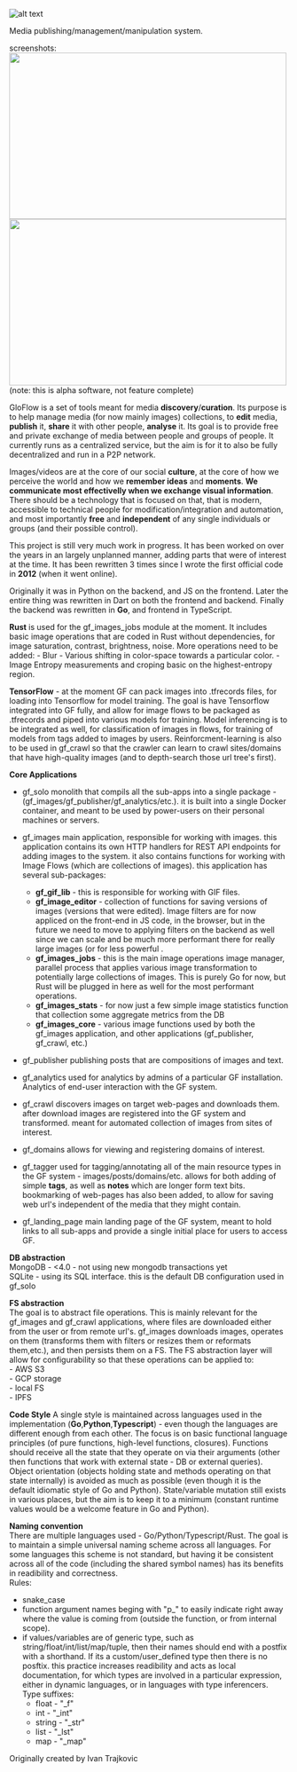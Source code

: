 

![alt text](http://gf--img.s3-website-us-east-1.amazonaws.com/gf_logo_0.3.png "GloFlow logo")

Media publishing/management/manipulation system.

screenshots:
<img align="left" width="500" height="300" src="https://gloflow.com/images/d/thumbnails/34235e14afaa6baaff802c659ff5cd06_thumb_medium.png">
<img align="left" width="500" height="300" src="https://gloflow.com/images/d/thumbnails/4ae445a94deea001d04d2b4068391c1f_thumb_medium.png">


(note: this is alpha software, not feature complete)

GloFlow is a set of tools meant for media **discovery**/**curation**.
Its purpose is to help manage media (for now mainly images) collections, to **edit** media, **publish** it, **share** it with other people, **analyse** it. 
Its goal is to provide free and private exchange of media between people and groups of people. It currently runs as a centralized service, but the aim is for it to also be fully decentralized and run in a P2P network. 

Images/videos are at the core of our social **culture**, at the core of how we perceive the world and how we **remember ideas** and **moments**. **We communicate most effectivelly when we exchange visual information**. There should be a technology that is focused on that, that is modern, accessible to technical people for modification/integration and automation, and most importantly **free** and **independent** of any single individuals or groups (and their possible control).

This project is still very much work in progress. It has been worked on over the years in an largely unplanned manner, adding parts that were of interest at the time. 
It has been rewritten 3 times since I wrote the first official code in **2012** (when it went online). 

Originally it was in Python on the backend, and JS on the frontend. Later the entire thing was rewritten in Dart on both the frontend and backend. Finally the backend was rewritten in **Go**, and frontend in TypeScript. 

**Rust** is used for the gf_images_jobs module at the moment. It includes basic image operations that are coded in Rust without dependencies, for image saturation, contrast, brightness, noise. More operations need to be added:
    - Blur
    - Various shifting in color-space towards a particular color.
    - Image Entropy measurements and croping basic on the highest-entropy region.

**TensorFlow** - at the moment GF can pack images into .tfrecords files, for loading into Tensorflow for model training. The goal is have Tensorflow integrated into GF fully, and allow for image flows to be packaged as .tfrecords and piped into various models for training. Model inferencing is to be integrated as well, for classification of images in flows, for training of models from tags added to images by users. Reinforcment-learning is also to be used in gf_crawl so that the crawler can learn to crawl sites/domains that have high-quality images (and to depth-search those url tree's first).



**Core Applications**

- gf_solo
monolith that compils all the sub-apps into a single package - (gf_images/gf_publisher/gf_analytics/etc.).
it is built into a single Docker container, and meant to be used by power-users on their personal machines or servers.  

- gf_images
main application, responsible for working with images. this application contains its own HTTP handlers for REST API endpoints for adding images to the system. it also contains functions for working with Image Flows (which are collections of images). this application has several sub-packages:
    - **gf_gif_lib** - this is responsible for working with GIF files.
    - **gf_image_editor** - collection of functions for saving versions of images (versions that were edited). Image filters are for now appliced on the front-end in JS code, in the browser, but in the future we need to move to applying filters on the backend as well since we can scale and be much more performant there for really large images (or for less powerful .
    - **gf_images_jobs** - this is the main image operations image manager, parallel process that applies various image transformation to potentially large collections of images. This is purely Go for now, but Rust will be plugged in here as well for the most performant operations.
    - **gf_images_stats** - for now just a few simple image statistics function that collection some aggregate metrics from the DB
    - **gf_images_core**  - various image functions used by both the gf_images application, and other applications (gf_publisher, gf_crawl, etc.) 

- gf_publisher
publishing posts that are compositions of images and text.

- gf_analytics
used for analytics by admins of a particular GF installation. Analytics of end-user interaction with the GF system.

- gf_crawl
discovers images on target web-pages and downloads them. after download images are registered into the GF system and transformed.
meant for automated collection of images from sites of interest.

- gf_domains
allows for viewing and registering domains of interest.

- gf_tagger
used for tagging/annotating all of the main resource types in the GF system - images/posts/domains/etc.
allows for both adding of simple **tags**, as well as **notes** which are longer form text bits.
bookmarking of web-pages has also been added, to allow for saving web url's independent of the media that they might contain.

- gf_landing_page
main landing page of the GF system, meant to hold links to all sub-apps and provide a single initial place for users to access GF. 

**DB abstraction**  
MongoDB - <4.0 - not using new mongodb transactions yet  
SQLite  - using its SQL interface. this is the default DB configuration used in gf_solo  



**FS abstraction**  
The goal is to abstract file operations. This is mainly relevant for the gf_images and gf_crawl applications, where files are downloaded either from the user or from remote url's. 
gf_images downloads images, operates on them (transforms them with filters or resizes them or reformats them,etc.), and then persists them on a FS. The FS abstraction layer will allow
for configurability so that these operations can be applied to:  
    - AWS S3  
    - GCP storage  
    - local FS  
    - IPFS  

**Code Style**
A single style is maintained across languages used in the implementation (**Go**,**Python**,**Typescript**) - even though the languages are different enough from each other. 
The focus is on basic functional language principles (of pure functions, high-level functions, closures). Functions should receive all the state that they operate on via their arguments (other then functions that work with external state - DB or external queries). Object orientation (objects holding state and methods operating on that state internally) is avoided as much as possible (even though it is the default idiomatic style of Go and Python). State/variable mutation still exists in various places, but the aim is to keep it to a minimum (constant runtime values would be a welcome feature in Go and Python). 

**Naming convention**  
There are multiple languages used - Go/Python/Typescript/Rust. The goal is to maintain a simple universal naming scheme across all languages. For some languages this scheme is not standard, but having it be consistent across all of the code (including the shared symbol names) has its benefits in readibility and correctness.  
Rules:
- snake_case
- function argument names beging with "p_" to easily indicate right away where the value is coming from (outside the function, or from internal scope).
- if values/variables are of generic type, such as string/float/int/list/map/tuple, then their names should end with a postfix with a shorthand. If its a custom/user_defined type 
  then there is no posftix. this practice increases readibility and acts as local documentation, for which types are involved in a particular expression, either in dynamic languages,
  or in languages with type inferencers.  
  Type suffixes:
    - float  - "_f"  
    - int    - "_int"  
    - string - "_str"  
    - list   - "_lst"  
    - map    - "_map"  
    


Originally created by Ivan Trajkovic
